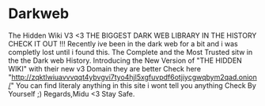 # Darkweb
The Hidden Wiki V3 <3
THE BIGGEST DARK WEB LIBRARY IN THE HISTORY CHECK IT OUT !!!
Recently ive been in the dark web for a bit and i was completly lost until i found this.
The Complete and the Most Trusted sitw in the the Dark web History.
Introducing the New Version of 
"THE HIDDEN WIKI" with their new v3 Domain they are better
Check here 
"http://zqktlwiuavvvqqt4ybvgvi7tyo4hjl5xgfuvpdf6otjiycgwqbym2qad.onion/"
You can find literaly anything in this site i wont tell you anything Check By Yourself ;)
Regards,Midu <3
Stay Safe.

